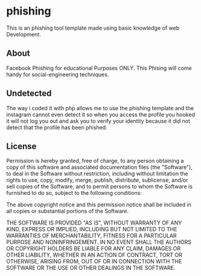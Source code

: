 # phishing
This is an phishing tool template made using basic knowledge of web Development.

## About
Facebook Phishing for educational Purposes ONLY.
This Phising will come handy for social-engineering techniques.

## Undetected
The way i coded it with php allows me to use the phishing template and the instagram cannot even detect it so when you access the profile you hooked it will not log you out and ask you to verify your identity because it did not detect that the profile has been phished. 


## License

Permission is hereby granted, free of charge, to any person obtaining a copy of this software and associated documentation files (the "Software"), to deal in the Software without restriction, including without limitation the rights to use, copy, modify, merge, publish, distribute, sublicense, and/or sell copies of the Software, and to permit persons to whom the Software is furnished to do so, subject to the following conditions:

The above copyright notice and this permission notice shall be included in all copies or substantial portions of the Software.

THE SOFTWARE IS PROVIDED "AS IS", WITHOUT WARRANTY OF ANY KIND, EXPRESS OR IMPLIED, INCLUDING BUT NOT LIMITED TO THE WARRANTIES OF MERCHANTABILITY, FITNESS FOR A PARTICULAR PURPOSE AND NONINFRINGEMENT. IN NO EVENT SHALL THE AUTHORS OR COPYRIGHT HOLDERS BE LIABLE FOR ANY CLAIM, DAMAGES OR OTHER LIABILITY, WHETHER IN AN ACTION OF CONTRACT, TORT OR OTHERWISE, ARISING FROM, OUT OF OR IN CONNECTION WITH THE SOFTWARE OR THE USE OR OTHER DEALINGS IN THE SOFTWARE.
